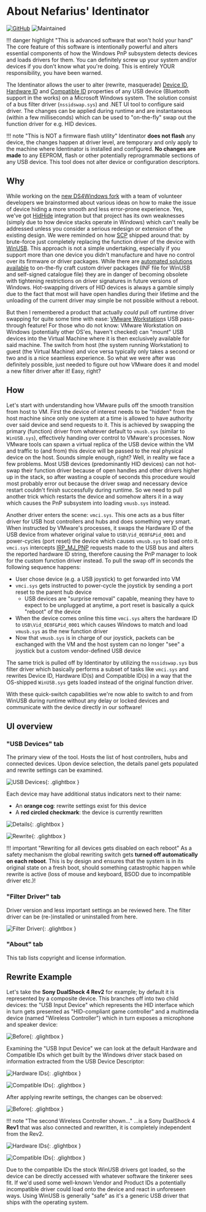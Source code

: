 # About Nefarius' Identinator

[![GitHub](https://img.shields.io/badge/GitHub-yellowgreen?logo=github)](https://github.com/nefarius/Identinator) ![Maintained](https://img.shields.io/badge/Project%20actively%20maintained-brightgreen)

!!! danger highlight "This is advanced software that won't hold your hand"
    The core feature of this software is intentionally powerful and alters essential components of how the Windows PnP subsystem detects devices and loads drivers for them. You can definitely screw up your system and/or devices if you don't know what you're doing. This is entirely YOUR responsibility, you have been warned.

The Identinator allows the user to alter (rewrite, masquerade) [Device ID](https://docs.microsoft.com/en-us/windows-hardware/drivers/install/device-ids), [Hardware ID](https://docs.microsoft.com/en-us/windows-hardware/drivers/install/hardware-ids) and [Compatible ID](https://docs.microsoft.com/en-us/windows-hardware/drivers/install/compatible-ids) properties of any USB device (Bluetooth support in the works) on a Microsoft Windows system. The solution consist of a bus filter driver (`nssidswap.sys`) and .NET UI tool to configure said driver. The changes can be applied during runtime and are instantaneous (within a few milliseconds) which can be used to "on-the-fly" swap out the function driver for e.g. HID devices.

!!! note "This is NOT a firmware flash utility"
    Identinator **does not flash** any device, the changes happen at driver level, are temporary and only apply to the machine where Identinator is installed and configured. **No changes are made** to any EEPROM, flash or other potentially reprogrammable sections of any USB device. This tool does not alter device or configuration descriptors.

## Why

While working on the [new DS4Windows fork](https://github.com/CircumSpector/DS4Windows) with a team of volunteer developers we brainstormed about various ideas on how to make the issue of device hiding a more smooth and less error-prone experience. Yes, we've got [HidHide](https://github.com/ViGEm/HidHide) integration but that project has its own weaknesses (simply due to how device stacks operate in Windows) which can't really be addressed unless you consider a serious redesign or extension of the existing design. We were reminded on how [SCP](https://github.com/nefarius/ScpToolkit/) shipped around that: by brute-force just completely replacing the function driver of the device with [WinUSB](https://docs.microsoft.com/en-us/windows-hardware/drivers/usbcon/winusb). This approach is not a simple undertaking, especially if you support more than one device you didn't manufacture and have no control over its firmware or driver packages. While there are [automated solutions available](https://github.com/pbatard/libwdi) to on-the-fly craft custom driver packages (INF file for WinUSB and self-signed catalogue file) they are in danger of becoming obsolete with tightening restrictions on driver signatures in future versions of Windows. Hot-swapping drivers of HID devices is always a gamble simply due to the fact that most will have open handles during their lifetime and the unloading of the current driver may simple be not possible without a reboot.

But then I remembered a product that actually *could* pull off runtime driver swapping for quite some time with ease: [VMware Workstation](https://www.vmware.com/products/workstation-pro.html)s USB pass-through feature! For those who do not know: VMware Workstation on Windows (potentially other OS'es, haven't checked) can "mount" USB devices into the Virtual Machine where it is then exclusively available for said machine. The switch from host (the system running Workstation) to guest (the Virtual Machine) and vice versa typically only takes a second or two and is a nice seamless experience. So what we were after was definitely possible, just needed to figure out how VMware does it and model a new filter driver after it! Easy, right?

## How

Let's start with understanding how VMware pulls off the smooth transition from host to VM. First the device of interest needs to be "hidden" from the host machine since only one system at a time is allowed to have authority over said device and send requests to it. This is achieved by swapping the primary (function) driver from whatever default to `vmusb.sys` (similar to `WinUSB.sys`), effectively handing over control to VMware's processes. Now VMware tools can spawn a virtual replica of the USB device within the VM and traffic to (and from) this device will be passed to the real physical device on the host. Sounds simple enough, right? Well, in reality we face a few problems. Most USB devices (predominantly HID devices) can not hot-swap their function driver because of open handles and other drivers higher up in the stack, so after wasting a couple of seconds this procedure would most probably error out because the driver swap and necessary device restart couldn't finish successfully during runtime. So we need to pull another trick which restarts the device and somehow alters it in a way which causes the PnP subsystem into loading `vmusb.sys` instead.

Another driver enters the scene: `vmci.sys`. This one acts as a bus filter driver for USB host controllers and hubs and does something very smart. When instructed by VMware's processes, it swaps the Hardware ID of the USB device from whatever original value to `USB\Vid_0E0F&Pid_0001` and power-cycles (port reset) the device which causes `vmusb.sys` to load onto it. `vmci.sys` intercepts [IRP_MJ_PNP](https://docs.microsoft.com/en-us/windows-hardware/drivers/kernel/irp-mj-pnp) requests made to the USB bus and alters the reported hardware ID string, therefore causing the PnP manager to look for the custom function driver instead. To pull the swap off in seconds the following sequence happens:

- User chose device (e.g. a USB joystick) to get forwarded into VM
- `vmci.sys` gets instructed to power-cycle the joystick by sending a port reset to the parent hub device
  - USB devices are "surprise removal" capable, meaning they have to expect to be unplugged at anytime, a port reset is basically a quick "reboot" of the device
- When the device comes online this time `vmci.sys` alters the hardware ID to `USB\Vid_0E0F&Pid_0001` which causes Windows to match and load `vmusb.sys` as the new function driver
- Now that `vmusb.sys` is in charge of our joystick, packets can be exchanged with the VM and the host system can no longer "see" a joystick but a custom vendor-defined USB device

The same trick is pulled off by Identinator by utilizing the `nssidswap.sys` bus filter driver which basically performs a subset of tasks like `vmci.sys` and rewrites Device ID, Hardware ID(s) and Compatible ID(s) in a way that the OS-shipped `WinUSB.sys` gets loaded instead of the original function driver.

With these quick-switch capabilities we're now able to switch to and from WinUSB during runtime without any delay or locked devices and communicate with the device directly in our software!

## UI overview

### "USB Devices" tab

The primary view of the tool. Hosts the list of host controllers, hubs and connected devices. Upon device selection, the details panel gets populated and rewrite settings can be examined.

![USB Devices](images/D7BPL8rMBq.png){: .glightbox } 

Each device may have additional status indicators next to their name:

- An **orange cog**: rewrite settings exist for this device
- A **red circled checkmark**: the device is currently rewritten

![Details](images/Identinator_JgMXUWoUt2.png){: .glightbox } 

![Rewrite](images/Identinator_nM6aJIcshs.png){: .glightbox } 

!!! important "Rewriting for all devices gets disabled on each reboot"
    As a safety mechanism the global rewriting switch gets **turned off automatically on each reboot**. This is by design and ensures that the system is in its original state on a fresh boot, should something catastrophic happen while rewrite is active (loss of mouse and keyboard, BSOD due to incompatible driver etc.)!

### "Filter Driver" tab

Driver version and less important settings an be reviewed here. The filter driver can be (re-)installed or uninstalled from here.

![Filter Driver](images/Identinator_MtyzaQBlpP.png){: .glightbox } 

### "About" tab

This tab lists copyright and license information.

## Rewrite Example

Let's take the **Sony DualShock 4 Rev2** for example; by default it is represented by a composite device. This branches off into two child devices: the "USB Input Device" which represents the HID interface which in turn gets presented as "HID-compliant game controller" and a multimedia device (named "Wireless Controller") which in turn exposes a microphone and speaker device:

![Before](images/mmc_ME74WR3tG2.png){: .glightbox } 

Examining the "USB Input Device" we can look at the default Hardware and Compatible IDs which get built by the Windows driver stack based on information extracted from the USB Device Descriptor:

![Hardware IDs](images/mmc_hzP9mpgCmB.png){: .glightbox } 

![Compatible IDs](images/mmc_VaF4BO0OnD.png){: .glightbox } 

After applying rewrite settings, the changes can be observed:

![Before](images/mmc_lb8TghMekj.png){: .glightbox } 

!!! note "The second Wireless Controller shown..."
    ...is a Sony DualShock 4 **Rev1** that was also connected and rewritten, it is completely independent from the Rev2.

![Hardware IDs](images/mmc_JIqFmaIMoB.png){: .glightbox } 

![Compatible IDs](images/mmc_9AOKamFJ91.png){: .glightbox } 

Due to the compatible IDs the stock WinUSB drivers got loaded, so the device can be directly accessed with whatever software the tinkerer sees fit. If we'd used some well-known Vendor and Product IDs a potentially incompatible driver could load onto the device and react in unforeseen ways. Using WinUSB is generally "safe" as it's a generic USB driver that ships with the operating system.
